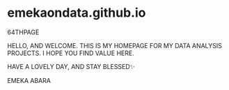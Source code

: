 # emekaondata.github.io
64THPAGE



HELLO, AND WELCOME. THIS IS MY HOMEPAGE FOR MY DATA ANALYSIS PROJECTS. I HOPE YOU FIND VALUE HERE.


HAVE A LOVELY DAY, AND STAY BLESSED✨



EMEKA ABARA
